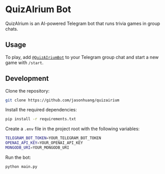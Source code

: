 # QuizAIrium Bot

QuizAIrium is an AI-powered Telegram bot that runs trivia games in group chats. 

## Usage

To play, add [`@QuizAIriumBot`](https://t.me/QuizairiumBot) to your Telegram group chat and start a new game with `/start`.

## Development

Clone the repository:
```bash
git clone https://github.com/jasonhuang/quizairium
```

Install the required dependencies:

```bash
pip install -r requirements.txt
```

Create a `.env` file in the project root with the following variables:

```bash
TELEGRAM_BOT_TOKEN=YOUR_TELEGRAM_BOT_TOKEN
OPENAI_API_KEY=YOUR_OPENAI_API_KEY
MONGODB_URI=YOUR_MONGODB_URI
```

Run the bot:

```bash
python main.py 
```